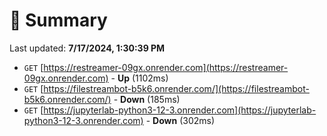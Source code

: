 # 📖 Summary
Last updated: **7/17/2024, 1:30:39 PM**

- `GET` [https://restreamer-09gx.onrender.com](https://restreamer-09gx.onrender.com) - **Up** (1102ms)
- `GET` [https://filestreambot-b5k6.onrender.com/](https://filestreambot-b5k6.onrender.com/) - **Down** (185ms)
- `GET` [https://jupyterlab-python3-12-3.onrender.com](https://jupyterlab-python3-12-3.onrender.com) - **Down** (302ms)
